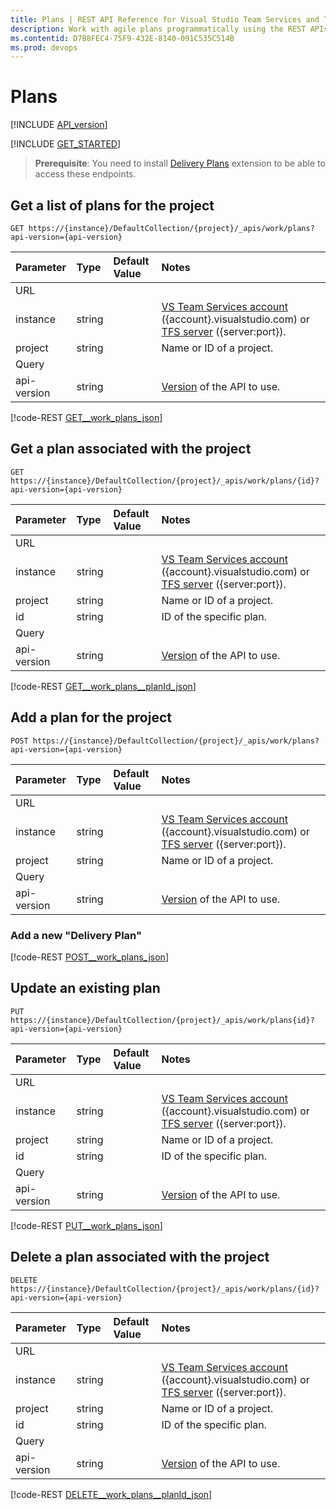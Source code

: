 ```yaml
---
title: Plans | REST API Reference for Visual Studio Team Services and Team Foundation Server
description: Work with agile plans programmatically using the REST APIs for Visual Studio Team Services and Team Foundation Server. 
ms.contentid: D7B8FEC4-75F9-432E-8140-091C535C514B
ms.prod: devops
---
```


# Plans
[!INCLUDE [API_version](../_data/version3-preview1.md)]

[!INCLUDE [GET_STARTED](../_data/get-started.md)]

> **Prerequisite**: You need to install [Delivery Plans](https://marketplace.visualstudio.com/items?itemName=ms.vss-plans) extension to be able to access these endpoints.

## Get a list of plans for the project

```httprequest
GET https://{instance}/DefaultCollection/{project}/_apis/work/plans?api-version={api-version}
```

| Parameter | Type    |Default Value | Notes	
|:----------|:--------|:------------ |:------------------------------
| URL
| instance  | string  | | [VS Team Services account](/azure/devops/integrate/get-started/rest/basics) ({account}.visualstudio.com) or [TFS server](/azure/devops/integrate/get-started/rest/basics) ({server:port}).
| project   | string  | | Name or ID of a project.
| Query
| api-version | string  | | [Version](../../concepts/rest-api-versioning.md) of the API to use.


[!code-REST [GET__work_plans_json](./_data/GET__work_plans_.json)]

## Get a plan associated with the project

```httprequest
GET https://{instance}/DefaultCollection/{project}/_apis/work/plans/{id}?api-version={api-version}
```

| Parameter | Type    |Default Value | Notes	
|:----------|:--------|:------------ |:------------------------------
| URL
| instance  | string  | | [VS Team Services account](/azure/devops/integrate/get-started/rest/basics) ({account}.visualstudio.com) or [TFS server](/azure/devops/integrate/get-started/rest/basics) ({server:port}).
| project   | string  | | Name or ID of a project.
| id        | string  || ID of the specific plan.
| Query
| api-version | string  | | [Version](../../concepts/rest-api-versioning.md) of the API to use.

[!code-REST [GET__work_plans__planId_json](./_data/GET__work_plans__planId_.json)]

## Add a plan for the project

```httprequest
POST https://{instance}/DefaultCollection/{project}/_apis/work/plans?api-version={api-version}
```

| Parameter | Type    |Default Value | Notes	
|:----------|:--------|:------------ |:------------------------------
| URL
| instance  | string  | | [VS Team Services account](/azure/devops/integrate/get-started/rest/basics) ({account}.visualstudio.com) or [TFS server](/azure/devops/integrate/get-started/rest/basics) ({server:port}).
| project   | string  | | Name or ID of a project.
| Query
| api-version | string  | | [Version](../../concepts/rest-api-versioning.md) of the API to use.

### Add a new "Delivery Plan"

[!code-REST [POST__work_plans_json](./_data/POST__work_plans_.json)]

## Update an existing plan

```httprequest
PUT https://{instance}/DefaultCollection/{project}/_apis/work/plans{id}?api-version={api-version}
```

| Parameter | Type    |Default Value | Notes	
|:----------|:--------|:------------ |:------------------------------
| URL
| instance  | string  | | [VS Team Services account](/azure/devops/integrate/get-started/rest/basics) ({account}.visualstudio.com) or [TFS server](/azure/devops/integrate/get-started/rest/basics) ({server:port}).
| project   | string  | | Name or ID of a project.
| id        | string  || ID of the specific plan.
| Query
| api-version | string  | | [Version](../../concepts/rest-api-versioning.md) of the API to use.

[!code-REST [PUT__work_plans_json](./_data/PUT__work_plans_.json)]

## Delete a plan associated with the project

```httprequest
DELETE https://{instance}/DefaultCollection/{project}/_apis/work/plans/{id}?api-version={api-version}
```

| Parameter | Type    |Default Value | Notes	
|:----------|:--------|:------------ |:------------------------------
| URL
| instance  | string  | | [VS Team Services account](/azure/devops/integrate/get-started/rest/basics) ({account}.visualstudio.com) or [TFS server](/azure/devops/integrate/get-started/rest/basics) ({server:port}).
| project   | string  | | Name or ID of a project.
| id        | string  || ID of the specific plan.
| Query
| api-version | string  | | [Version](../../concepts/rest-api-versioning.md) of the API to use.

[!code-REST [DELETE__work_plans__planId_json](./_data/DELETE__work_plans__planId_.json)]
